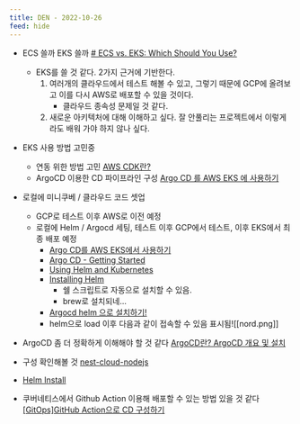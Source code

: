 ```yaml
---
title: DEN - 2022-10-26
feed: hide
---
```


- ECS 쓸까 EKS 쓸까 [# ECS vs. EKS: Which Should You Use?](https://www.containiq.com/post/eks-vs-ecs)
	- EKS를 쓸 것 같다. 2가지 근거에 기반한다.
		1. 여러개의 클라우드에서 테스트 해볼 수 있고, 그렇기 때문에 GCP에 올려보고 이를 다시 AWS로 배포할 수 있을 것이다.
			- 클라우드 종속성 문제일 것 같다.
		2. 새로운 아키텍처에 대해 이해하고 싶다. 잘 안풀리는 프로젝트에서 이렇게라도 배워 가야 하지 않나 싶다.

- EKS 사용 방법 고민중
	- 연동 위한 방법 고민 [AWS CDK란?](https://cherrypick.co.kr/about-aws-cdk/)
	- ArgoCD 이용한 CD 파이프라인 구성 [Argo CD 를 AWS EKS 에 사용하기](https://velog.io/@junsugi/Argo-CD-%EB%A5%BC-AWS-EKS-%EC%97%90-%EC%82%AC%EC%9A%A9%ED%95%98%EA%B8%B0)

- 로컬에 미니쿠베 / 클라우드 코드 셋업
	- GCP로 테스트 이후 AWS로 이전 예정
	- 로컬에 Helm / Argocd 세팅, 테스트 이후 GCP에서 테스트, 이후 EKS에서 최종 배포 예정
		- [Argo CD를 AWS EKS에서 사용하기](https://velog.io/@junsugi/Argo-CD-%EB%A5%BC-AWS-EKS-%EC%97%90-%EC%82%AC%EC%9A%A9%ED%95%98%EA%B8%B0)
		- [Argo CD - Getting Started](https://argo-cd.readthedocs.io/en/stable/getting_started/#creating-apps-via-ui)
		- [Using Helm and Kubernetes](https://www.baeldung.com/ops/kubernetes-helm)
		- [Installing Helm](https://helm.sh/docs/intro/install/) 
			- 쉘 스크립트로 자동으로 설치할 수 있음.
			- brew로 설치되네...
		- [Argocd helm 으로 설치하기!](https://velog.io/@borab/Argocd-helm-%EC%9C%BC%EB%A1%9C-%EC%84%A4%EC%B9%98%ED%95%98%EA%B8%B0)
		- helm으로 load 이후 다음과 같이 접속할 수 있음 표시됨![[nord.png]]



- ArgoCD 좀 더 정확하게 이해해야 할 것 같다 [ArgoCD란? ArgoCD 개요 및 설치](https://nayoungs.tistory.com/entry/ArgoCD%EB%9E%80-ArgoCD-%EA%B0%9C%EC%9A%94-%EB%B0%8F-%EC%84%A4%EC%B9%98)
- 구성 확인해볼 것 [nest-cloud-nodejs](https://github.com/googlecodelabs/nest-cloud-nodejs)
- [Helm Install](https://helm.sh/docs/intro/using_helm/)
- 쿠버네티스에서 Github Action 이용해 배포할 수 있는 방법 있을 것 같다 [[GitOps]GitHub Action으로 CD 구성하기](https://velog.io/@wlgns5376/GitOps-GitHub-Action%EC%9C%BC%EB%A1%9C-CD-%EA%B5%AC%EC%84%B1%ED%95%98%EA%B8%B0)